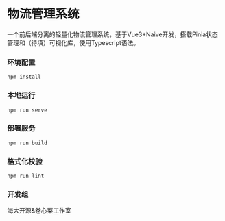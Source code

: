 # 物流管理系统
一个前后端分离的轻量化物流管理系统，基于Vue3+Naive开发，搭载Pinia状态管理和（待填）可视化库，使用Typescript语法。


### 环境配置
```
npm install
```

### 本地运行
```
npm run serve
```

### 部署服务
```
npm run build
```

### 格式化校验
```
npm run lint
```

### 开发组
海大开源&卷心菜工作室